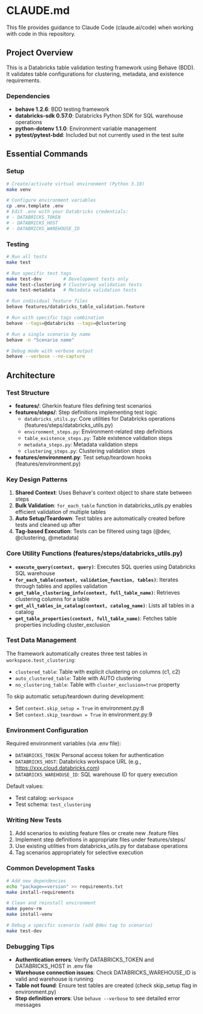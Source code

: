 # CLAUDE.md

This file provides guidance to Claude Code (claude.ai/code) when working with code in this repository.

## Project Overview

This is a Databricks table validation testing framework using Behave (BDD). It validates table configurations for clustering, metadata, and existence requirements.

### Dependencies
- **behave 1.2.6**: BDD testing framework
- **databricks-sdk 0.57.0**: Databricks Python SDK for SQL warehouse operations
- **python-dotenv 1.1.0**: Environment variable management
- **pytest/pytest-bdd**: Included but not currently used in the test suite

## Essential Commands

### Setup
```bash
# Create/activate virtual environment (Python 3.10)
make venv

# Configure environment variables
cp .env.template .env
# Edit .env with your Databricks credentials:
# - DATABRICKS_TOKEN
# - DATABRICKS_HOST
# - DATABRICKS_WAREHOUSE_ID
```

### Testing
```bash
# Run all tests
make test

# Run specific test tags
make test-dev        # Development tests only
make test-clustering # Clustering validation tests
make test-metadata   # Metadata validation tests

# Run individual feature files
behave features/databricks_table_validation.feature

# Run with specific tags combination
behave --tags=@databricks --tags=@clustering

# Run a single scenario by name
behave -n "Scenario name"

# Debug mode with verbose output
behave --verbose --no-capture
```

## Architecture

### Test Structure
- **features/**: Gherkin feature files defining test scenarios
- **features/steps/**: Step definitions implementing test logic
  - `databricks_utils.py`: Core utilities for Databricks operations (features/steps/databricks_utils.py)
  - `environment_steps.py`: Environment-related step definitions
  - `table_existence_steps.py`: Table existence validation steps
  - `metadata_steps.py`: Metadata validation steps
  - `clustering_steps.py`: Clustering validation steps
- **features/environment.py**: Test setup/teardown hooks (features/environment.py)

### Key Design Patterns
1. **Shared Context**: Uses Behave's context object to share state between steps
2. **Bulk Validation**: `for_each_table` function in databricks_utils.py enables efficient validation of multiple tables
3. **Auto Setup/Teardown**: Test tables are automatically created before tests and cleaned up after
4. **Tag-based Execution**: Tests can be filtered using tags (@dev, @clustering, @metadata)

### Core Utility Functions (features/steps/databricks_utils.py)
- **`execute_query(context, query)`**: Executes SQL queries using Databricks SQL warehouse
- **`for_each_table(context, validation_function, tables)`**: Iterates through tables and applies validation
- **`get_table_clustering_info(context, full_table_name)`**: Retrieves clustering columns for a table
- **`get_all_tables_in_catalog(context, catalog_name)`**: Lists all tables in a catalog
- **`get_table_properties(context, full_table_name)`**: Fetches table properties including cluster_exclusion

### Test Data Management
The framework automatically creates three test tables in `workspace.test_clustering`:
- `clustered_table`: Table with explicit clustering on columns (c1, c2)
- `auto_clustered_table`: Table with AUTO clustering
- `no_clustering_table`: Table with `cluster_exclusion=true` property

To skip automatic setup/teardown during development:
- Set `context.skip_setup = True` in environment.py:8
- Set `context.skip_teardown = True` in environment.py:9

### Environment Configuration
Required environment variables (via .env file):
- `DATABRICKS_TOKEN`: Personal access token for authentication
- `DATABRICKS_HOST`: Databricks workspace URL (e.g., https://xxx.cloud.databricks.com)
- `DATABRICKS_WAREHOUSE_ID`: SQL warehouse ID for query execution

Default values:
- Test catalog: `workspace`
- Test schema: `test_clustering`

### Writing New Tests
1. Add scenarios to existing feature files or create new .feature files
2. Implement step definitions in appropriate files under features/steps/
3. Use existing utilities from databricks_utils.py for database operations
4. Tag scenarios appropriately for selective execution

### Common Development Tasks
```bash
# Add new dependencies
echo "package==version" >> requirements.txt
make install-requirements

# Clean and reinstall environment
make pyenv-rm
make install-venv

# Debug a specific scenario (add @dev tag to scenario)
make test-dev
```

### Debugging Tips
- **Authentication errors**: Verify DATABRICKS_TOKEN and DATABRICKS_HOST in .env file
- **Warehouse connection issues**: Check DATABRICKS_WAREHOUSE_ID is valid and warehouse is running
- **Table not found**: Ensure test tables are created (check skip_setup flag in environment.py)
- **Step definition errors**: Use `behave --verbose` to see detailed error messages